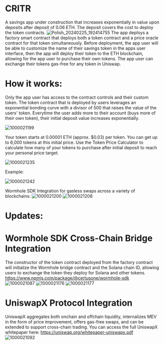 # CRITR
A savings app under construction that increases exponentially in value upon deposits after deposit of 0.06 ETH. The deposit covers the cost to deploy the token contracts.
![Polish_20240225_192414755](https://github.com/taurusloathe/CRITR-Token/assets/110080228/2343bf36-819d-4651-b169-b8cdf7caa281)
The app deploys a factory smart contract that deploys both a token contract and a price oracle contract for that token simultaneously. Before deployment, the app user will be able to customize the name of their savings token in the apps user interface, then the app will deploy their token to the ETH blockchain, allowing for the app user to purchase their own tokens.
The app user can exchange their tokens gas-free for any token in Uniswap.
# How it works:
Only the app user has access to the contract controls and their custom token. The token contract that is deployed by users leverages an exponential bonding curve with a divisor of 500 that raises the value of the users' token. Everytime the user adds more to their account (buys more of their own token), their initial deposit value increases exponentially.

![1000021199](https://github.com/taurusloathe/CRITR/assets/110080228/7d098885-6b08-424c-b15d-330a66b70031)

Your token starts at 0.00001 ETH (approx. $0.03) per token. You can get up to 6,000 tokens at this initial price. Use the Token Price Calculator to calculate how many of your tokens to purchase after initial deposit to reach your personal price target.

![1000021235](https://github.com/taurusloathe/CRITR/assets/110080228/5cf8dae3-e3e9-41d0-b372-bdc3caac9596)

Example:

![1000021242](https://github.com/taurusloathe/CRITR/assets/110080228/40a12549-2fe6-4789-819c-ddeab8a84bdf)

Wormhole SDK Integration for gasless swaps across a variety of blockchains:
![1000021200](https://github.com/taurusloathe/CRITR/assets/110080228/642bcfd2-991c-463d-a192-0150a6a534c5)
![1000021208](https://github.com/taurusloathe/CRITR/assets/110080228/9bdebcf2-9086-4f27-94bc-c5f3ea31864f)

# Updates:
# Wormhole SDK Cross-Chain Bridge Integration 
The constructor of the token contract deployed from the factory contract will initialize the Wormhole bridge contract and the Solana chain ID, allowing users to exchange the token they deploy for Solana and other tokens. 
https://www.npmjs.com/package/@certusone/wormhole-sdk
![1000021087](https://github.com/taurusloathe/CRITR/assets/110080228/0c2886e8-6534-447f-b7de-8a764e1d8b58)
![1000021176](https://github.com/taurusloathe/CRITR/assets/110080228/899ba30d-1dd5-4213-9fc2-f2c69b7a9390)
![1000021177](https://github.com/taurusloathe/CRITR/assets/110080228/71329df7-a7db-4d0d-b410-88bfef3df253)

# UniswapX Protocol Integration
UniswapX aggregates both onchain and offchain liquidity, internalizes MEV in the form of price improvement, offers gas-free swaps, and can be extended to support cross-chain trading. You can access the full UniswapX whitepaper here: https://uniswap.org/whitepaper-uniswapx.pdf
![1000021092](https://github.com/taurusloathe/CRITR/assets/110080228/eb2373df-92d0-493a-b6a8-ff8c47d758b1)
